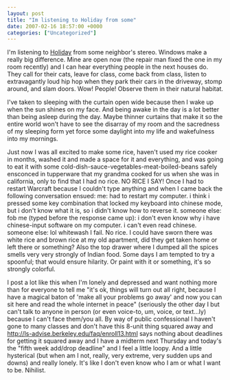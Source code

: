 ```yaml
---
layout: post
title: "Im listening to Holiday from some"
date: 2007-02-16 18:57:00 +0000
categories: ["Uncategorized"]
---
```


I'm listening to [Holiday](http://www.geekstinkbreath.net/greenday/lyrics/holiday/) from some neighbor's stereo. Windows make a really big difference. Mine are open now (the repair man fixed the one in my room recently) and I can hear everything people in the next houses do. They call for their cats, leave for class, come back from class, listen to extravagantly loud hip hop when they park their cars in the driveway, stomp around, and slam doors. Wow! People! Observe them in their natural habitat.

I've taken to sleeping with the curtain open wide because then I wake up when the sun shines on my face. And being awake in the day is a lot better than being asleep during the day. Maybe thinner curtains that make it so the entire world won't have to see the disarray of my room and the sacredness of my sleeping form yet force some daylight into my life and wakefulness into my mornings.

Just now I was all excited to make some rice, haven't used my rice cooker in months, washed it and made a space for it and everything, and was going to eat it with some cold-dish-sauce-vegetables-meat-boiled-beans safely ensconced in tupperware that my grandma cooked for us when she was in california, only to find that I had no rice. NO RICE I SAY! Once I had to restart Warcraft because I couldn't type anything and when I came back the following conversation ensued:
me: had to restart my computer. i think i pressed some key combination that locked my keyboard into chinese mode, but i don't know what it is, so i didn't know how to reverse it. 
someone else: fob
me (typed before the response came up): i don't even know why i have chinese-input software on my computer. i can't even read chinese.
someone else: lol whitewash
I fail. No rice. I could have sworn there was white rice and brown rice at my old apartment, did they get taken home or left there or something? Also the top drawer where I dumped all the spices smells very very strongly of Indian food. Some days I am tempted to try a spoonful; that would ensure hilarity. Or paint with it or something, it's so strongly colorful.

I post a lot like this when I'm lonely and depressed and want nothing more than for everyone to tell me "it's ok, things will turn out all right, because I have a magical baton of 'make all your problems go away' and now you can sit here and read the whole internet in peace" (seriously the other day I but can't talk to anyone in person (or even voice-to, um, voice, or text...ly) because I can't face them/you all. By way of public confessional I haven't gone to many classes and don't have this 8-unit thing squared away and http://ls-advise.berkeley.edu/faq/enroll13.html says nothing about deadlines for getting it squared away and I have a midterm next Thursday and today's the "fifth week add/drop deadline" and I feel a little loopy. And a little hysterical (but when am I not, really, very extreme, very sudden ups and downs) and really lonely. It's like I don't even know who I am or what I want to be. Nihilist.
